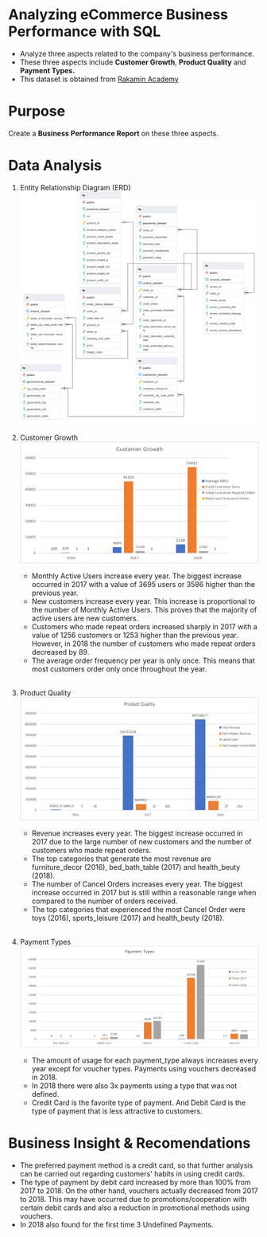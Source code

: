 # Analyzing eCommerce Business Performance with SQL
- Analyze three aspects related to the company's business performance.
- These three aspects include **Customer Growth**, **Product Quality** and **Payment Types.**
- This dataset is obtained from [Rakamin Academy](https://www.rakamin.com/)

# Purpose
Create a **Business Performance Report** on these three aspects.

# Data Analysis
1. Entity Relationship Diagram (ERD)
![ERD](/Image/ERD%20Mini%20Project.png)

2. Customer Growth
![Customer Growth](/Image/Customer%20Growth.png)
    - Monthly Active Users increase every year. The biggest increase occurred in 2017 with a value of 3695 users or 3586 higher than the previous year.
    - New customers increase every year. This increase is proportional to the number of Monthly Active Users. This proves that the majority of active users are new customers.
    - Customers who made repeat orders increased sharply in 2017 with a value of 1256 customers or 1253 higher than the previous year. However, in 2018 the number of customers who made repeat orders decreased by 89.
    - The average order frequency per year is only once. This means that most customers order only once throughout the year.
    <br>

3. Product Quality
![ProductaQuality](/Image/Product%20Quality.png)
    - Revenue increases every year. The biggest increase occurred in 2017 due to the large number of new customers and the number of customers who made repeat orders.
    - The top categories that generate the most revenue are furniture_decor (2016), bed_bath_table (2017) and health_beuty (2018).
    - The number of Cancel Orders increases every year. The biggest increase occurred in 2017 but is still within a reasonable range when compared to the number of orders received.
    - The top categories that experienced the most Cancel Order were toys (2016), sports_leisure (2017) and health_beuty (2018).
    <br>

4. Payment Types
![Payment Types](/Image/Payment%20Types.png)
    - The amount of usage for each payment_type always increases every year except for voucher types. Payments using vouchers decreased in 2018.
    - In 2018 there were also 3x payments using a type that was not defined.
    - Credit Card is the favorite type of payment. And Debit Card is the type of payment that is less attractive to customers.

# Business Insight & Recomendations
- The preferred payment method is a credit card, so that further analysis can be carried out regarding customers' habits in using credit cards.
- The type of payment by debit card increased by more than 100% from 2017 to 2018. On the other hand, vouchers actually decreased from 2017 to 2018. This may have occurred due to promotions/cooperation with certain debit cards and also a reduction in promotional methods using vouchers.
- In 2018 also found for the first time 3 Undefined Payments.